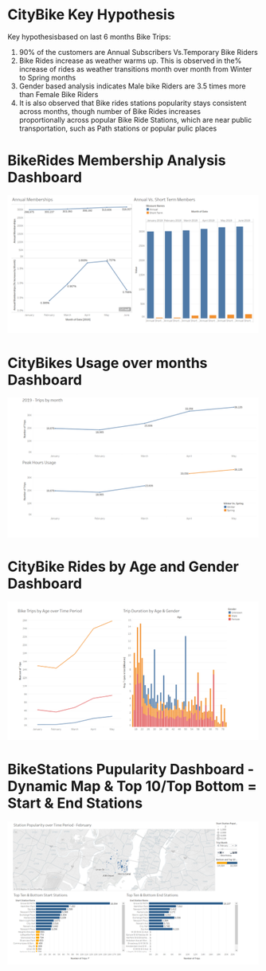 # CityBike Key Hypothesis
Key hypothesisbased on last 6 months Bike Trips:
  1. 90% of the customers are Annual Subscribers Vs.Temporary Bike Riders
  2. Bike Rides increase as weather warms up. This is observed in the% increase of rides as weather transitions month over month from 
     Winter to Spring months
  3. Gender based analysis indicates Male bike Riders are 3.5 times more than Female Bike Riders
  4. It is also observed that Bike rides stations popularity stays consistent across months, though number of Bike Rides increases     
     proportionally across popular Bike Ride Stations, which are near public transportation, such as Path stations or popular pulic places
 


# BikeRides Membership Analysis Dashboard
![CityBike_Membership](Images/CityBike_Membership.png)


# CityBikes Usage over months Dashboard
![BikeUsage](Images/BikeUsage.png)

# CityBike Rides by Age and Gender Dashboard
![BikeRides_By_Age_Gender](Images/BikeRides_By_Age_Gender.png)

# BikeStations Pupularity Dashboard - Dynamic Map & Top 10/Top Bottom = Start & End Stations
![Station_Popularity_Dynamic_Map](Images/Station_Popularity_Dynamic_Map.png)
